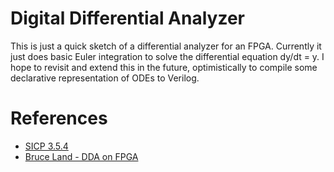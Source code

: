 # Digital Differential Analyzer

This is just a quick sketch of a differential analyzer for an FPGA. Currently it just does basic Euler integration to solve the differential equation dy/dt = y. I hope to revisit and extend this in the future, optimistically to compile some declarative representation of ODEs to Verilog.

# References
- [SICP 3.5.4](https://mitpress.mit.edu/sites/default/files/sicp/full-text/book/book-Z-H-24.html#%_sec_3.5.4)
- [Bruce Land - DDA on FPGA](https://people.ece.cornell.edu/land/courses/ece5760/DDA/index.htm)
